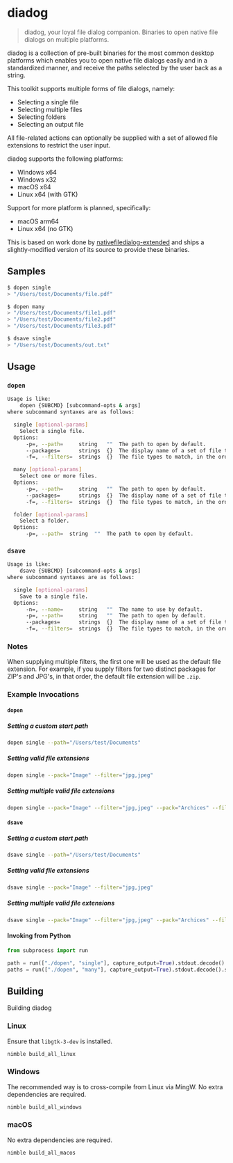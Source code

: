 # diadog

> diadog, your loyal file dialog companion. Binaries to open native file dialogs on multiple platforms.

diadog is a collection of pre-built binaries for the most common desktop platforms which enables you to open native file dialogs easily and in a standardized manner, and receive the paths selected by the user back as a string.

This toolkit supports multiple forms of file dialogs, namely:
- Selecting a single file
- Selecting multiple files
- Selecting folders
- Selecting an output file

All file-related actions can optionally be supplied with a set of allowed file extensions to restrict the user input.

diadog supports the following platforms:
- Windows x64
- Windows x32
- macOS x64
- Linux x64 (with GTK)

Support for more platform is planned, specifically:
- macOS arm64
- Linux x64 (no GTK)

This is based on work done by [nativefiledialog-extended](https://github.com/btzy/nativefiledialog-extended) and ships a slightly-modified version of its source to provide these binaries.

## Samples
```bash
$ dopen single
> "/Users/test/Documents/file.pdf"
```

```bash
$ dopen many
> "/Users/test/Documents/file1.pdf"
> "/Users/test/Documents/file2.pdf"
> "/Users/test/Documents/file3.pdf"
```

```bash
$ dsave single
> "/Users/test/Documents/out.txt"
```

## Usage

### `dopen`
```bash
Usage is like:
    dopen {SUBCMD} [subcommand-opts & args]
where subcommand syntaxes are as follows:

  single [optional-params]
    Select a single file.
  Options:
      -p=, --path=     string   ""  The path to open by default.
      --packages=      strings  {}  The display name of a set of file types to match.
      -f=, --filters=  strings  {}  The file types to match, in the order of the specified packages.

  many [optional-params]
    Select one or more files.
  Options:
      -p=, --path=     string   ""  The path to open by default.
      --packages=      strings  {}  The display name of a set of file types to match.
      -f=, --filters=  strings  {}  The file types to match, in the order of the specified packages.

  folder [optional-params]
    Select a folder.
  Options:
      -p=, --path=  string  ""  The path to open by default.
```

### `dsave`
```bash
Usage is like:
    dsave {SUBCMD} [subcommand-opts & args]
where subcommand syntaxes are as follows:

  single [optional-params]
    Save to a single file.
  Options:
      -n=, --name=     string   ""  The name to use by default.
      -p=, --path=     string   ""  The path to open by default.
      --packages=      strings  {}  The display name of a set of file types to match.
      -f=, --filters=  strings  {}  The file types to match, in the order of the specified packages.
```

### Notes
When supplying multiple filters, the first one will be used as the default file extension. For example, if you supply filters for two distinct packages for ZIP's and JPG's, in that order, the default file extension will be `.zip`.

### Example Invocations

#### `dopen`
##### Setting a custom start path
```bash
dopen single --path="/Users/test/Documents"
```

##### Setting valid file extensions
```bash
dopen single --pack="Image" --filter="jpg,jpeg"
```

##### Setting multiple valid file extensions
```bash
dopen single --pack="Image" --filter="jpg,jpeg" --pack="Archices" --filter="zip,tar,gz,rar"
```

#### `dsave`
##### Setting a custom start path
```bash
dsave single --path="/Users/test/Documents"
```

##### Setting valid file extensions
```bash
dsave single --pack="Image" --filter="jpg,jpeg"
```

##### Setting multiple valid file extensions
```bash
dsave single --pack="Image" --filter="jpg,jpeg" --pack="Archices" --filter="zip,tar,gz,rar"
```

#### Invoking from Python
```python
from subprocess import run

path = run(["./dopen", "single"], capture_output=True).stdout.decode().strip()
paths = run(["./dopen", "many"], capture_output=True).stdout.decode().split()
```

## Building
Building diadog

### Linux
Ensure that `libgtk-3-dev` is installed.
```bash
nimble build_all_linux
```

### Windows
The recommended way is to cross-compile from Linux via MingW. No extra dependencies are required.
```bash
nimble build_all_windows
```

### macOS
No extra dependencies are required.
```bash
nimble build_all_macos
```
